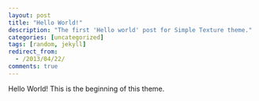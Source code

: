 ```yaml
---
layout: post
title: "Hello World!"
description: "The first 'Hello world' post for Simple Texture theme."
categories: [uncategorized]
tags: [random, jekyll]
redirect_from:
  - /2013/04/22/
comments: true
---
```

Hello World! This is the beginning of this theme.